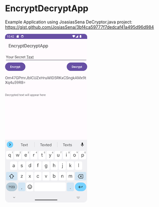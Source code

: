 # EncryptDecryptApp
Example Application using JoasiasSena DeCryptor.java project: https://gist.github.com/JosiasSena/3bf4ca59777f7dedcaf41a495d96d984

![AppScrenShot](/docs/assets/Screenshot_1.png)

